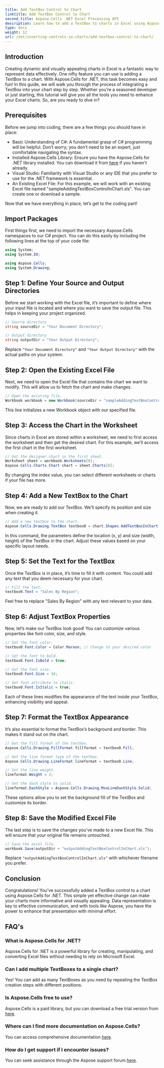 ```yaml
---
title: Add TextBox Control to Chart
linktitle: Add TextBox Control to Chart
second_title: Aspose.Cells .NET Excel Processing API
description: Learn how to add a TextBox to charts in Excel using Aspose.Cells for .NET. Enhance your data visualization effortlessly.
type: docs
weight: 12
url: /net/inserting-controls-in-charts/add-textbox-control-to-chart/
---
```

## Introduction

Creating dynamic and visually appealing charts in Excel is a fantastic way to represent data effectively. One nifty feature you can use is adding a TextBox to a chart. With Aspose.Cells for .NET, this task becomes easy and fun! In this guide, we will walk you through the process of integrating a TextBox into your chart step by step. Whether you’re a seasoned developer or just starting, this tutorial will give you all the tools you need to enhance your Excel charts. So, are you ready to dive in?

## Prerequisites

Before we jump into coding, there are a few things you should have in place:

- Basic Understanding of C#: A fundamental grasp of C# programming will be helpful. Don’t worry; you don’t need to be an expert, just comfortable navigating the syntax.
- Installed Aspose.Cells Library: Ensure you have the Aspose.Cells for .NET library installed. You can download it from [here](https://releases.aspose.com/cells/net/) if you haven't already.
- Visual Studio: Familiarity with Visual Studio or any IDE that you prefer to use for the .NET framework is essential.
- An Existing Excel File: For this example, we will work with an existing Excel file named "sampleAddingTextBoxControlInChart.xls". You can create one or download a sample.

Now that we have everything in place, let’s get to the coding part!

## Import Packages

First things first, we need to import the necessary Aspose.Cells namespaces to our C# project. You can do this easily by including the following lines at the top of your code file:

```csharp
using System;
using System.IO;

using Aspose.Cells;
using System.Drawing;
```

## Step 1: Define Your Source and Output Directories

Before we start working with the Excel file, it’s important to define where your input file is located and where you want to save the output file. This helps in keeping your project organized.

```csharp
// Source directory
string sourceDir = "Your Document Directory";

// Output directory
string outputDir = "Your Output Directory";
```
Replace `"Your Document Directory"` and `"Your Output Directory"` with the actual paths on your system.

## Step 2: Open the Existing Excel File

Next, we need to open the Excel file that contains the chart we want to modify. This will allow us to fetch the chart and make changes.

```csharp
// Open the existing file.
Workbook workbook = new Workbook(sourceDir + "sampleAddingTextBoxControlInChart.xls");
```
This line initializes a new Workbook object with our specified file.

## Step 3: Access the Chart in the Worksheet

Since charts in Excel are stored within a worksheet, we need to first access the worksheet and then get the desired chart. For this example, we’ll access the first chart in the first worksheet.

```csharp
// Get the designer chart in the first sheet.
Worksheet sheet = workbook.Worksheets[0];
Aspose.Cells.Charts.Chart chart = sheet.Charts[0];
```
By changing the index value, you can select different worksheets or charts if your file has more.

## Step 4: Add a New TextBox to the Chart

Now, we are ready to add our TextBox. We’ll specify its position and size when creating it.

```csharp
// Add a new textbox to the chart.
Aspose.Cells.Drawing.TextBox textbox0 = chart.Shapes.AddTextBoxInChart(400, 1100, 350, 2550);
```
In this command, the parameters define the location (x, y) and size (width, height) of the TextBox in the chart. Adjust these values based on your specific layout needs.

## Step 5: Set the Text for the TextBox

Once the TextBox is in place, it’s time to fill it with content. You could add any text that you deem necessary for your chart.

```csharp
// Fill the text.
textbox0.Text = "Sales By Region";
```
Feel free to replace "Sales By Region" with any text relevant to your data.

## Step 6: Adjust TextBox Properties

Now, let’s make our TextBox look good! You can customize various properties like font color, size, and style.

```csharp
// Set the font color.
textbox0.Font.Color = Color.Maroon; // Change to your desired color

// Set the font to bold.
textbox0.Font.IsBold = true;

// Set the font size.
textbox0.Font.Size = 14;

// Set font attribute to italic.
textbox0.Font.IsItalic = true;
```

Each of these lines modifies the appearance of the text inside your TextBox, enhancing visibility and appeal.

## Step 7: Format the TextBox Appearance

It’s also essential to format the TextBox’s background and border. This makes it stand out on the chart.

```csharp
// Get the fill format of the textbox.
Aspose.Cells.Drawing.FillFormat fillformat = textbox0.Fill;

// Get the line format type of the textbox.
Aspose.Cells.Drawing.LineFormat lineformat = textbox0.Line;

// Set the line weight.
lineformat.Weight = 2;

// Set the dash style to solid.
lineformat.DashStyle = Aspose.Cells.Drawing.MsoLineDashStyle.Solid;
```

These options allow you to set the background fill of the TextBox and customize its border.

## Step 8: Save the Modified Excel File

The last step is to save the changes you've made to a new Excel file. This will ensure that your original file remains untouched.

```csharp
// Save the excel file.
workbook.Save(outputDir + "outputAddingTextBoxControlInChart.xls");
```
Replace `"outputAddingTextBoxControlInChart.xls"` with whichever filename you prefer.

## Conclusion

Congratulations! You’ve successfully added a TextBox control to a chart using Aspose.Cells for .NET. This simple yet effective change can make your charts more informative and visually appealing. Data representation is key to effective communication, and with tools like Aspose, you have the power to enhance that presentation with minimal effort.

## FAQ's

### What is Aspose.Cells for .NET?
Aspose.Cells for .NET is a powerful library for creating, manipulating, and converting Excel files without needing to rely on Microsoft Excel.

### Can I add multiple TextBoxes to a single chart?
Yes! You can add as many TextBoxes as you need by repeating the TextBox creation steps with different positions.

### Is Aspose.Cells free to use?
Aspose.Cells is a paid library, but you can download a free trial version from [here](https://releases.aspose.com/).

### Where can I find more documentation on Aspose.Cells?
You can access comprehensive documentation [here](https://reference.aspose.com/cells/net/).

### How do I get support if I encounter issues?
You can seek assistance through the Aspose support forum [here](https://forum.aspose.com/c/cells/9).
